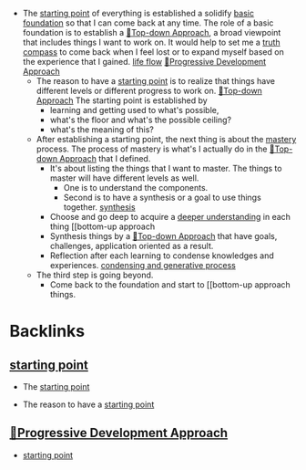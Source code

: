 - The [starting point](<starting point.md>) of everything is established a solidify [basic foundation](<basic foundation.md>) so that I can come back at any time. The role of a basic foundation is to establish a [🌲Top-down Approach](<🌲Top-down Approach.md>), a broad viewpoint that includes things I want to work on. It would help to set me a [truth compass](<truth compass.md>) to come back when I feel lost or to expand myself based on the experience that I gained. [life flow](<life flow.md>) [🌱Progressive Development Approach](<🌱Progressive Development Approach.md>)
    - The reason to have a [starting point](<starting point.md>) is to realize that things have different levels or different progress to work on. [🌲Top-down Approach](<🌲Top-down Approach.md>) The starting point is established by 
        - learning and getting used to what's possible, 
        - what's the floor and what's the possible ceiling?
        - what's the meaning of this?
    - After establishing a starting point, the next thing is about the [mastery](<mastery.md>) process. The process of mastery is what's I actually do in the [🌲Top-down Approach](<🌲Top-down Approach.md>) that I defined. 
        - It's about listing the things that I want to master. The things to master will have different levels as well. 
            - One is to understand the components.
            - Second is to have a synthesis or a goal to use things together. [synthesis](<synthesis.md>)
        - Choose and go deep to acquire a [deeper understanding](<deeper understanding.md>) in each thing [[bottom-up approach
        - Synthesis things by a [🌲Top-down Approach](<🌲Top-down Approach.md>) that have goals, challenges, application oriented as a result.
        - Reflection after each learning to condense knowledges and experiences. [condensing and generative process](<condensing and generative process.md>)
    - The third step is going beyond.
        - Come back to the foundation and start to [[bottom-up approach things.

# Backlinks
## [starting point](<starting point.md>)
- The [starting point](<starting point.md>)

- The reason to have a [starting point](<starting point.md>)

## [🌱Progressive Development Approach](<🌱Progressive Development Approach.md>)
- [starting point](<starting point.md>)

